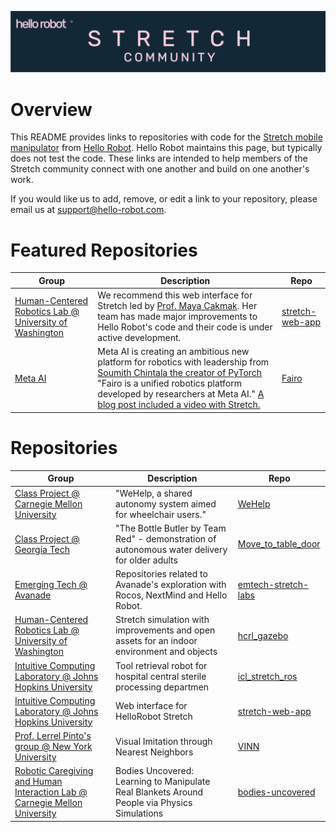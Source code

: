 ![](./images/banner.png)
# Overview

This README provides links to repositories with code for the [Stretch mobile manipulator](https://hello-robot.com/product) from [Hello Robot](https://hello-robot.com). Hello Robot maintains this page, but typically does not test the code. These links are intended to help members of the Stretch community connect with one another and build on one another's work. 

If you would like us to add, remove, or edit a link to your repository, please email us at <support@hello-robot.com>.


# Featured Repositories
| Group                                                        | Description                                                  | Repo                                                         |
| ------------------------------------------------------------ | ------------------------------------------------------------ | ------------------------------------------------------------ |
| [Human-Centered Robotics Lab @ University of Washington](https://hcrlab.cs.washington.edu/) | We recommend this web interface for Stretch led by [Prof. Maya Cakmak](https://homes.cs.washington.edu/~mcakmak/). Her team has made major improvements to Hello Robot's code and their code is under active development.| [stretch-web-app](https://github.com/intuitivecomputing/stretch-web-app) |
| [Meta AI](https://ai.facebook.com/) | Meta AI is creating an ambitious new platform for robotics with leadership from [Soumith Chintala the creator of PyTorch](https://www.linkedin.com/in/soumith) "Fairo is a unified robotics platform developed by researchers at Meta AI." [A blog post included a video with Stretch.](https://ai.facebook.com/blog/droidlet-a-one-stop-shop-for-modularly-building-intelligent-agents/) | [Fairo](https://github.com/facebookresearch/fairo) |





# Repositories
| Group                                                        | Description                                                  | Repo                                                         |
| ------------------------------------------------------------ | ------------------------------------------------------------ | ------------------------------------------------------------ |
| [Class Project @ Carnegie Mellon University](https://zackory.com/rc2022/) | "WeHelp, a shared autonomy system aimed for wheelchair users." | [WeHelp](https://github.com/Walleclipse/WeHelp) |
| [Class Project @ Georgia Tech](https://sites.gatech.edu/robotic-caregivers/) | "The Bottle Butler by Team Red" - demonstration of autonomous water delivery for older adults | [Move_to_table_door](https://github.com/naveenbiitk/Move_to_table_door) |
| [Emerging Tech @ Avanade](https://www.avanade.com/thinking/research-and-insights/trendlines/emerging-technologies) | Repositories related to Avanade's exploration with Rocos, NextMind and Hello Robot.| [emtech-stretch-labs](https://github.com/Avanade/emtech-stretch-labs)|
| [Human-Centered Robotics Lab @ University of Washington](https://hcrlab.cs.washington.edu/) | Stretch simulation with improvements and open assets for an indoor environment and objects | [hcrl_gazebo](https://github.com/hcrlab/hcrl_gazebo) |
| [Intuitive Computing Laboratory @ Johns Hopkins University](http://intuitivecomputing.jhu.edu/) | Tool retrieval robot for hospital central sterile processing departmen | [icl_stretch_ros](https://github.com/intuitivecomputing/icl_stretch_ros) |
| [Intuitive Computing Laboratory @ Johns Hopkins University](http://intuitivecomputing.jhu.edu/) | Web interface for HelloRobot Stretch                         | [stretch-web-app](https://github.com/intuitivecomputing/stretch-web-app) |
| [Prof. Lerrel Pinto's group @ New York University](https://www.lerrelpinto.com/group/) | Visual Imitation through Nearest Neighbors | [VINN](https://github.com/jyopari/VINN/tree/main) |
| [Robotic Caregiving and Human Interaction Lab @ Carnegie Mellon University](https://rchi-lab.github.io/) | Bodies Uncovered: Learning to Manipulate Real Blankets Around People via Physics Simulations | [bodies-uncovered](https://github.com/RCHI-Lab/bodies-uncovered) |



